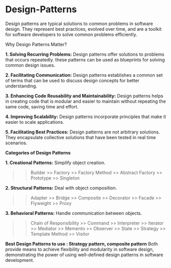 # Design-Patterns
Design patterns are typical solutions to common problems in software design. They represent best practices, evolved over time, and are a toolkit for software developers to solve common problems efficiently.

Why Design Patterns Matter?

__1. Solving Recurring Problems:__ Design patterns offer solutions to problems that occurs repeatedly. these patterns can be used as blueprints for solving common design issues.

__2. Facilitating Communication:__ Design patterns establishes a common set of terms that can be used to discuss design concepts for better understanding.

__3. Enhancing Code Reusability and Maintainability:__ Design patterns helps in creating code that is modular and easier to maintain without repeating the same code, saving time and effort.

__4. Improving Scalability:__ Design patterns incorporate principles that make it easier to scale applications. 

__5. Facilitating Best Practices:__ Design patterns are not arbitrary solutions. They encapsulate collective solutions that have been tested in real time scenarios.


__Categories of Design Patterns__

__1. Creational Patterns:__ Simplify object creation. 
>> Builder >> Factory >> Factory Method >> Abstract Factory >> Prototype >> Singleton

__2. Structural Patterns:__ Deal with object composition.
>> Adapter >> Bridge >> Composite >> Decorator >> Facade >> Flyweight >> Proxy

__3. Behavioral Patterns:__ Handle communication between objects. 
>> Chain of Responsibility >> Command >> Interpreter >> Iterator >> Mediator >> Memento >> Observer >> State >> Strategy >> Template Method >> Visitor

__Best Design Patterns to use : Strategy pattern, composite pattern__
Both provide means to achieve flexibility and modularity in software design, demonstrating the power of using well-defined design patterns in software development.
